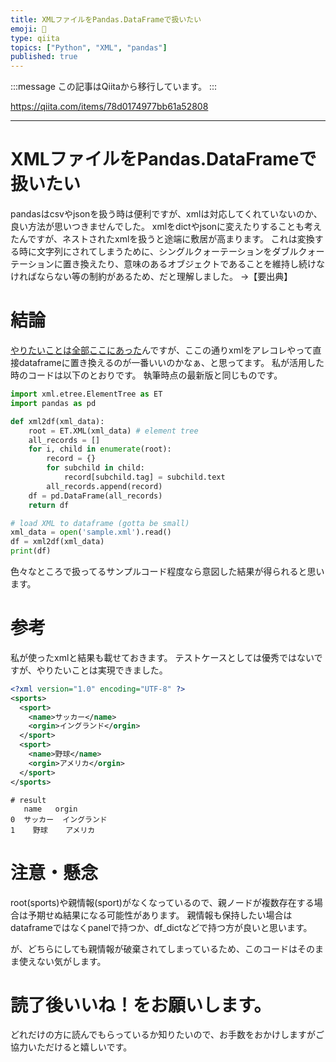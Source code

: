 ```yaml
---
title: XMLファイルをPandas.DataFrameで扱いたい
emoji: 📝
type: qiita
topics: ["Python", "XML", "pandas"]
published: true
---
```


:::message
この記事はQiitaから移行しています。
:::

https://qiita.com/items/78d0174977bb61a52808

---

# XMLファイルをPandas.DataFrameで扱いたい
pandasはcsvやjsonを扱う時は便利ですが、xmlは対応してくれていないのか、良い方法が思いつきませんでした。
xmlをdictやjsonに変えたりすることも考えたんですが、ネストされたxmlを扱うと途端に敷居が高まります。
これは変換する時に文字列にされてしまうために、シングルクォーテーションをダブルクォーテーションに置き換えたり、意味のあるオブジェクトであることを維持し続けなければならない等の制約があるため、だと理解しました。
→【要出典】

# 結論
[やりたいことは全部ここにあった](https://gist.github.com/mattmc3/712f280ec81044ec7bd12a6dda560787)んですが、ここの通りxmlをアレコレやって直接dataframeに置き換えるのが一番いいのかなぁ、と思ってます。
私が活用した時のコードは以下のとおりです。
執筆時点の最新版と同じものです。

``` xml2df.py
import xml.etree.ElementTree as ET
import pandas as pd

def xml2df(xml_data):
    root = ET.XML(xml_data) # element tree
    all_records = []
    for i, child in enumerate(root):
        record = {}
        for subchild in child:
            record[subchild.tag] = subchild.text
        all_records.append(record)
    df = pd.DataFrame(all_records)
    return df

# load XML to dataframe (gotta be small)
xml_data = open('sample.xml').read()
df = xml2df(xml_data)
print(df)
```

色々なところで扱ってるサンプルコード程度なら意図した結果が得られると思います。

# 参考
私が使ったxmlと結果も載せておきます。
テストケースとしては優秀ではないですが、やりたいことは実現できました。

``` sample.xml
<?xml version="1.0" encoding="UTF-8" ?>
<sports>
  <sport>
    <name>サッカー</name>
    <orgin>イングランド</orgin>
  </sport>
  <sport>
    <name>野球</name>
    <orgin>アメリカ</orgin>
  </sport>
</sports>
```

``` 
# result
   name   orgin
0  サッカー  イングランド
1    野球    アメリカ
```

# 注意・懸念
root(sports)や親情報(sport)がなくなっているので、親ノードが複数存在する場合は予期せぬ結果になる可能性があります。
親情報も保持したい場合はdataframeではなくpanelで持つか、df_dictなどで持つ方が良いと思います。

が、どちらにしても親情報が破棄されてしまっているため、このコードはそのまま使えない気がします。

# 読了後いいね！をお願いします。
どれだけの方に読んでもらっているか知りたいので、お手数をおかけしますがご協力いただけると嬉しいです。

